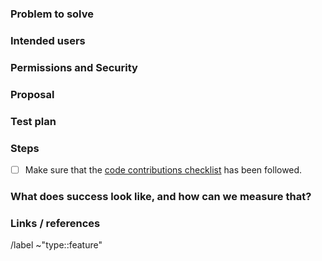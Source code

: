 <!--
SPDX-FileCopyrightText: 2022 Fluid Attacks <development@fluidattacks.com>

SPDX-License-Identifier: MPL-2.0
-->

<!-- Issues are public, they should not contain confidential information -->

### Problem to solve

### Intended users

### Permissions and Security

### Proposal

### Test plan

### Steps

- [ ] Make sure that the
      [code contributions checklist](https://docs.fluidattacks.com/development/contributing#checklist)
      has been followed.

### What does success look like, and how can we measure that?

### Links / references

/label ~"type::feature"
